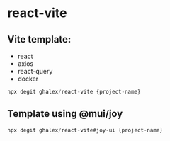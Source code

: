 # react-vite

## Vite template:
 - react
 - axios
 - react-query
 - docker

```js
npx degit ghalex/react-vite {project-name}
```

## Template using @mui/joy

```js
npx degit ghalex/react-vite#joy-ui {project-name}
```

